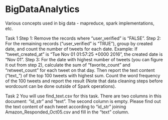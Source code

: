 # BigDataAnalytics
Various concepts used in big data - mapreduce, spark implementations, etc. 

Task 1
Step 1: Remove the records where “user_verified” is “FALSE”. 
Step 2: For the remaining records (“user_verified” is “TRUE”), group by created date, and count the number of tweets for each date. 
Example: If “tweet_created_at” is “Tue Nov 01 01:57:25 +0000 2016”, the created date is “Nov 01”.
Step 3: For the date with highest number of tweets (you can figure it out from step 2), calculate the sum of “favorite_count” and “retweet_count” for each tweet on that day. Then report the text content (“text_”) of the top 100 tweets with highest sum. Count the word frequency of the 100 tweets and report the result (Note that data cleaning steps before wordcount can be done outside of Spark operations).

Task 2
You will use find_text.csv for this task. There are two columns in this document: “id_str” and “text”. The second column is empty. Please find out the text content of each tweet according to “id_str” joining Amazon_Responded_Oct05.csv and fill in the “text” column.

